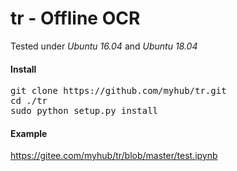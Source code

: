 # tr - Offline OCR

Tested under *Ubuntu 16.04* and *Ubuntu 18.04*


#### Install
<pre>
git clone https://github.com/myhub/tr.git
cd ./tr
sudo python setup.py install
</pre>

#### Example
https://gitee.com/myhub/tr/blob/master/test.ipynb

